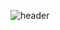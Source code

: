 ![header](https://capsule-render.vercel.app/api?type=soft&color=auto&height=300&section=header&text=Eunjin%20Choi&fontSize=90)

<!--
**cej3827/cej3827** is a ✨ _special_ ✨ repository because its `README.md` (this file) appears on your GitHub profile.

Here are some ideas to get you started:

- 🔭 I’m currently working on ...
- 🌱 I’m currently learning ...
- 👯 I’m looking to collaborate on ...
- 🤔 I’m looking for help with ...
- 💬 Ask me about ...
- 📫 How to reach me: ...
- 😄 Pronouns: ...
- ⚡ Fun fact: ...
-->
